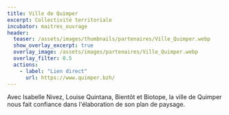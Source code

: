 ```yaml
---
title: Ville de Quimper
excerpt: Collectivité territoriale
incubator: maitres_ouvrage
header:
  teaser: /assets/images/thumbnails/partenaires/Ville_Quimper.webp
  show_overlay_excerpt: true
  overlay_image: /assets/images/partenaires/Ville_Quimper.webp
  overlay_filter: 0.5
  actions:
    - label: "Lien direct"
      url: https://www.quimper.bzh/
---
```


Avec Isabelle Nivez, Louise Quintana, Bientôt et Biotope, la ville de Quimper nous fait confiance dans l'élaboration de son plan de paysage.
